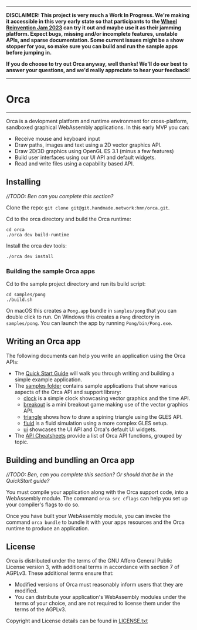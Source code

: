 ------
**DISCLAIMER: This project is very much a Work In Progress. We're making it accessible in this very early state so that participants to the [Wheel Reinvention Jam 2023](https://handmade.network/jam/2023) can try it out and maybe use it as their jamming platform. Expect bugs, missing and/or incomplete features, unstable APIs, and sparse documentation. Some current issues might be a show stopper for you, so make sure you can build and run the sample apps before jumping in.**

**If you do choose to try out Orca anyway, well thanks! We'll do our best to answer your questions, and we'd really appreciate to hear your feedback!**

------

# Orca
---

Orca is a devlopment platform and runtime environment for cross-platform, sandboxed graphical WebAssembly applications. In this early MVP you can:

- Receive mouse and keyboard input
- Draw paths, images and text using a 2D vector graphics API.
- Draw 2D/3D graphics using OpenGL ES 3.1 (minus a few features)
- Build user interfaces using our UI API and default widgets.
- Read and write files using a capability based API. 

## Installing

_//TODO: Ben can you complete this section?_

Clone the repo: `git clone git@git.handmade.network:hmn/orca.git`.

Cd to the orca directory and build the Orca runtime:

```
cd orca
./orca dev build-runtime
```

Install the orca dev tools:

```
./orca dev install
```

### Building the sample Orca apps

Cd to the sample project directory and run its build script:

```
cd samples/pong
./build.sh
```

On macOS this creates a `Pong.app` bundle in `samples/pong` that you can double click to run. On Windows this creates a `Pong` directory in `samples/pong`. You can launch the app by running `Pong/bin/Pong.exe`.

## Writing an Orca app

The following documents can help you write an application using the Orca APIs:

- The [Quick Start Guide](./doc/QuickStart.md) will walk you through writing and building a simple example application.
- The [samples folder](./samples) contains sample applications that show various aspects of the Orca API and support library:
	- [clock](./samples/clock) is a simple clock showcasing vector graphics and the time API. 
	- [breakout](./samples/breakout) is a mini breakout game making use of the vector graphics API.
	- 	[triangle](./samples/triangle) shows how to draw a spining triangle using the GLES API.
	-  [fluid](./samples/fluid) is a fluid simulation using a more complex GLES setup.
	-  [ui](./samples/ui) showcases the UI API and Orca's default UI widgets.  
- The [API Cheatsheets](./doc/cheatsheets) provide a list of Orca API functions, grouped by topic.  

## Building and bundling an Orca app

_//TODO: Ben, can you complete this section? Or should that be in the QuickStart guide?_

You must compile your application along with the Orca support code, into a WebAssembly module. The command `orca src cflags` can help you set up your compiler's flags to do so.

Once you have built your WebAssembly module, you can invoke the command `orca bundle` to bundle it with your apps resources and the Orca runtime to produce an application.

## License

Orca is distributed under the terms of the GNU Affero General Public License version 3, with additional terms in accordance with section 7 of AGPLv3. These additional terms ensure that:

- Modified versions of Orca must reasonably inform users that they are modified.
- You can distribute your application's WebAssembly modules under the terms of your choice, and are not required to license them under the terms of the AGPLv3.

Copyright and License details can be found in [LICENSE.txt](./LICENSE.txt)

